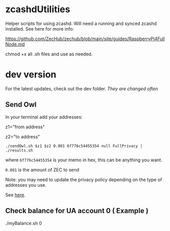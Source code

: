 # zcashdUtilities
Helper scripts for using zcashd. Will need a running and synced zcashd installed. See here for more info:

https://github.com/ZecHub/zechub/blob/main/site/guides/RaspberryPi4FullNode.md

chmod +x all .sh files and use as needed.

# dev version

For the latest updates, check out the dev folder. *They are changed often*

## Send Owl
In your terminal add your addresses:

z1="from address"

z2="to address"

`./sendOwl.sh $z1 $z2 0.001 6f776c54455354 null FullPrivacy | ./results.sh`

where `6f776c54455354` is your memo in hex, this can be anything you want.

`0.001` is the amount of ZEC to send

Note: you may need to update the privacy policy depending on the type of addresses you use.

See [here](https://zcash.github.io/rpc/z_sendmany.html).

## Check balance for UA account 0 ( Example )
./myBalance.sh 0
